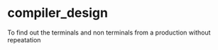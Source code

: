 # compiler_design
To find out the terminals and non terminals from a production without repeatation
